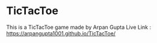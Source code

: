 # TicTacToe
This is a TicTacToe game made by Arpan Gupta
Live Link : https://arpangupta1001.github.io/TicTacToe/
